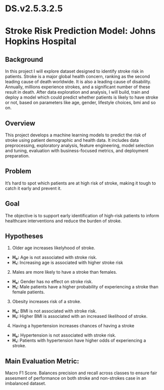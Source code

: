 # DS.v2.5.3.2.5

# **Stroke Risk Prediction Model: Johns Hopkins Hospital**

## Background

In this project I will explore dataset designed to identify stroke risk in patients. Stroke is a major global health concern, ranking as the second leading cause of death worldwide. It is also a leading cause of disability. Annually, millions experience strokes, and a significant number of these result in death. After data exploration and analysis, I will build, train and deploy a model which could predict whether patients is likely to have stroke or not, based on parameters like age, gender, lifestyle choices, bmi and so on. 

## Overview

This project develops a machine learning models to predict the risk of stroke using patient demographic and health data. It includes data preprocessing, exploratory analysis, feature engineering, model selection and tuning, evaluation with business-focused metrics, and deployment preparation.

## Problem

It’s hard to spot which patients are at high risk of stroke, making it tough to catch it early and prevent it.

## Goal

The objective is to support early identification of high-risk patients to inform healthcare interventions and reduce the burden of stroke.

## Hypotheses

1. Older age increases likelyhood of stroke.
- **H₀:** Age is not associated with stroke risk.
- **H₁:** Increasing age is associated with higher stroke risk

2. Males are more likely to have a stroke than females.
- **H₀:** Gender has no effect on stroke risk.
- **H₁:** Male patients have a higher probability of experiencing a stroke than female patients.

3. Obesity increases risk of a stroke.
- **H₀:** BMI is not associated with stroke risk.
- **H₁:** Higher BMI is associated with an increased likelihood of stroke.

4. Having a hypertension increases chances of having a stroke
- **H₀:** Hypertension is not associated with stroke risk.
- **H₁:** Patients with hypertension have higher odds of experiencing a stroke.

## Main Evaluation Metric:

Macro F1 Score. Balances precision and recall across classes to ensure fair assesment of performance on both stroke and non-strokes case in an imbalanced dataset.